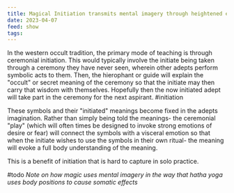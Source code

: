```yaml
---
title: Magical Initiation transmits mental imagery through heightened emotion
date: 2023-04-07
feed: show
tags:
---
```


In the western occult tradition, the primary mode of teaching is through ceremonial initiation. This would typically involve the initiate being taken through a ceremony they have never seen, wherein other adepts perform symbolic acts to them. Then, the hierophant or guide will explain the "occult" or secret meaning of the ceremony so that the initiate may then carry that wisdom with themselves. Hopefully then the now initiated adept will take part in the ceremony for the next aspirant.
#initiation 

These symbols and their "initiated" meanings become fixed in the adepts imagination. Rather than simply being told the meanings- the ceremonial "play" (which will often times be designed to invoke strong emotions of desire or fear) will connect the symbols with a visceral emotion so that when the initiate wishes to use the symbols in their own ritual- the meaning will evoke a full body understanding of the meaning.

This is a benefit of initiation that is hard to capture in solo practice.

#todo *Note on how magic uses mental imagery in the way that hatha yoga uses body positions to cause somatic effects*

